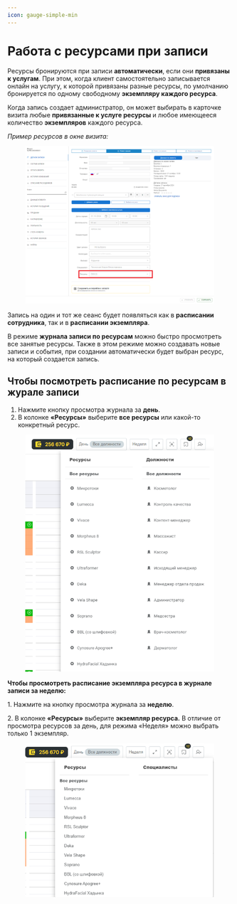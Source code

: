 ```yaml
---
icon: gauge-simple-min
---
```


# Работа с ресурсами при записи

Ресурсы бронируются при записи **автоматически**, если они **привязаны к услугам**. При этом, когда клиент самостоятельно записывается онлайн на услугу, к которой привязаны разные ресурсы, по умолчанию бронируется по одному свободному **экземпляру каждого ресурса**.

Когда запись создает администратор, он может выбирать в карточке визита любые **привязанные к услуге ресурсы** и любое имеющееся количество **экземпляров** каждого ресурса.

_Пример ресурсов в окне визита:_

<figure><img src="../../../.gitbook/assets/2528fb59-8a50-47e9-9fd1-b4cd90cf8e87.png" alt=""><figcaption></figcaption></figure>

Запись на один и тот же сеанс будет появляться как в **расписании сотрудника**, так и в **расписании экземпляра**.

В режиме **журнала записи по ресурсам** можно быстро просмотреть все занятые ресурсы. Также в этом режиме можно создавать новые записи и события, при создании автоматически будет выбран ресурс, на который создается запись.

## Чтобы посмотреть расписание по ресурсам в журале записи&#x20;

1. Нажмите кнопку просмотра журнала за **день**.
2. В колонке **«Ресурсы»** выберите **все ресурсы** или какой-то конкретный ресурс.

<figure><img src="../../../.gitbook/assets/image (132).png" alt=""><figcaption></figcaption></figure>

**Чтобы просмотреть расписание экземпляра ресурса в журнале записи за неделю:**

1\. Нажмите на кнопку просмотра журнала за **неделю**.

2\. В колонке **«Ресурсы»** выберите **экземпляр ресурса.** В отличие от просмотра ресурсов за день, для режима «Неделя» можно выбрать только 1 экземпляр.&#x20;

<figure><img src="../../../.gitbook/assets/image (133).png" alt=""><figcaption></figcaption></figure>

